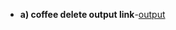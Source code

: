- **a) coffee delete output link**-[output](https://github.com/rithika2705/Advanced-java-program-CS119/blob/main/prg9-JDBC/9a-(coffee_delete)/9a(coffee_delete).png)

